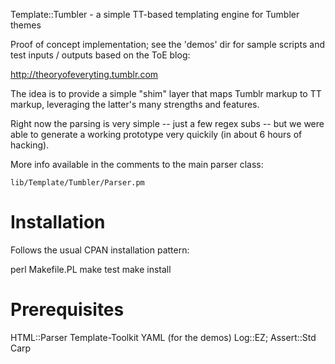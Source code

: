 
Template::Tumbler - a simple TT-based templating engine for Tumbler themes

Proof of concept implementation; see the 'demos' dir for sample scripts 
and test inputs / outputs based on the ToE blog:
  
  <http://theoryofeveryting.tumblr.com>

The idea is to provide a simple "shim" layer that maps Tumblr markup
to TT markup, leveraging the latter's many strengths and features. 

Right now the parsing is very simple -- just a few regex subs -- 
but we were able to generate a working prototype very quickily (in about
6 hours of hacking).

More info available in the comments to the main parser class: 

    lib/Template/Tumbler/Parser.pm

Installation
============

Follows the usual CPAN installation pattern:
  
   perl Makefile.PL
   make test
   make install

Prerequisites
=============
  
  HTML::Parser
  Template-Toolkit
  YAML (for the demos) 
  Log::EZ;
  Assert::Std
  Carp






